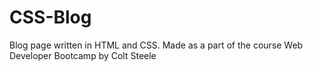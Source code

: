 # CSS-Blog
Blog page written in HTML and CSS. Made as a part of the course Web Developer Bootcamp by Colt Steele
